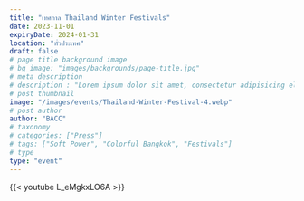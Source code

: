 ```yaml
---
title: "เทศกาล Thailand Winter Festivals"
date: 2023-11-01
expiryDate: 2024-01-31
location: "ทั่วประเทศ"
draft: false
# page title background image
# bg_image: "images/backgrounds/page-title.jpg"
# meta description
# description : "Lorem ipsum dolor sit amet, consectetur adipisicing elit, sed do eiusmod tempor incididunt ut labore. dolore magna aliqua. Ut enim ad minim veniam, quis nostrud."
# post thumbnail
image: "/images/events/Thailand-Winter-Festival-4.webp"
# post author
author: "BACC"
# taxonomy
# categories: ["Press"]
# tags: ["Soft Power", "Colorful Bangkok", "Festivals"]
# type
type: "event"
---
```


{{< youtube L_eMgkxLO6A >}}
